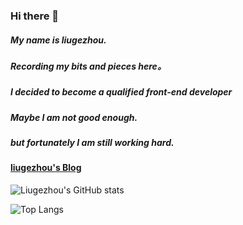 ### Hi there 👋

##### My name is liugezhou. 
#####  Recording my bits and pieces here。  
#####  I decided to become a qualified front-end developer
#####  Maybe I am not good enough.  
#####  but fortunately I am still working hard.     

#### [liugezhou's Blog](https://liugezhou.github.io)

![Liugezhou's GitHub stats](https://github-readme-stats.vercel.app/api?username=liugezhou&show_icons=true&theme=flag-india&hide=prs,issues,contribs)

![Top Langs](https://github-readme-stats.vercel.app/api/top-langs/?username=liugezhou&layout=compact)


